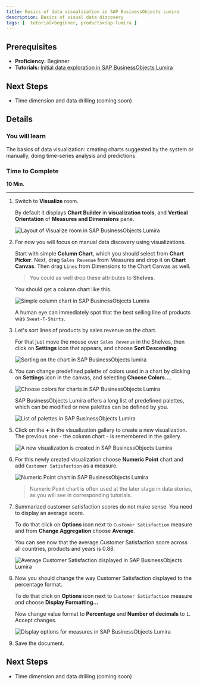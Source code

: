 ```yaml
---
title: Basics of data visualization in SAP BusinessObjects Lumira
description: Basics of visual data discovery
tags: [  tutorial>beginner, products>sap-lumira ]
---
```

## Prerequisites  
 - **Proficiency:** Beginner
 - **Tutorials:** [Initial data exploration in SAP BusinessObjects Lumira](http://www.sap.com/developer/tutorials/lumira-initial-data-exploration.html)

## Next Steps
 - Time dimension and data drilling (coming soon)

## Details
### You will learn  
The basics of data visualization: creating charts suggested by the system or manually, doing time-series analysis and predictions

### Time to Complete
**10 Min**.

---

1. Switch to **Visualize** room.

    By default it displays **Chart Builder** in **visualization tools**, and **Vertical Orientation** of **Measures and Dimensions** pane.

    ![Layout of Visualize room in SAP BusinessObjects Lumira](Lum03-01a.png)

2. For now you will focus on manual data discovery using visualizations.

    Start with simple **Column Chart**, which you should select from **Chart Picker**. Next, drag `Sales Revenue` from Measures and drop it on **Chart Canvas**. Then drag `Lines` from Dimensions to the Chart Canvas as well.

    > You could as well drop these attributes to **Shelves**.

    You should get a column chart like this.

    ![Simple column chart in SAP BusinessObjects Lumira](Lum03-02.png)

     A human eye can immediately spot that the best selling line of products was `Sweat-T-Shirts`.

3. Let's sort lines of products by sales revenue on the chart.

    For that just move the mouse over `Sales Revenue` in the Shelves, then click on **Settings** icon that appears, and choose **Sort Descending**.

    ![Sorting on the chart in SAP BusinessObjects lumira](Lum03-03.png)

4. You can change predefined palette of colors used in a chart by clicking on **Settings** icon in the canvas, and selecting **Choose Colors...**.

    ![Choose colors for charts in SAP BusinessObjects Lumira](Lum03-04.png)

    SAP BusinessObjects Lumira offers a long list of predefined palettes, which can be modified or new palettes can be defined by you.

    ![List of palettes in SAP BusinessObjects Lumira](Lum03-05.png)

5. Click on the **+** in the visualization gallery to create a new visualization. The previous one - the column chart - is remembered in the gallery.

    ![A new visualization is created in SAP BusinessObjects Lumira](Lum03-06.png)

6. For this newly created visualization choose **Numeric Point** chart and add `Customer Satisfaction` as a measure.

    ![Numeric Point chart in SAP BusinessObjects Lumira](Lum03-07.png)

    > Numeric Point chart is often used at the later stage in data stories, as you will see in corresponding tutorials.

7. Summarized customer satisfaction scores do not make sense. You need to display an average score.

    To do that click on **Options** icon next to `Customer Satisfaction` measure and from **Change Aggregation** choose **Average**.

    You can see now that the average Customer Satisfaction score across all countries, products and years is 0.88.

    ![Average Customer Satisfaction displayed in SAP BusinessObjects Lumira](Lum03-08.png)

8. Now you should change the way Customer Satisfaction displayed to the percentage format.

    To do that click on **Options** icon next to `Customer Satisfaction` measure and choose **Display Formatting...**

    Now change value format to **Percentage** and **Number of decimals** to `1`. Accept changes.

    ![Display options for measures in SAP BusinessObjects Lumira](Lum03-09.png)

9. Save the document.

## Next Steps
 - Time dimension and data drilling (coming soon)
